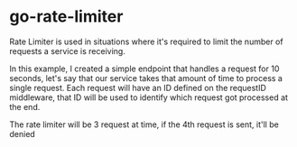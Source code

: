 # go-rate-limiter
Rate Limiter is used in situations where it's required to limit the number of requests a service is receiving.

In this example, I created a simple endpoint that handles a request for 10 seconds, let's say that our service takes that
amount of time to process a single request. Each request will have an ID defined on the requestID middleware, that ID
will be used to identify which request got processed at the end.

The rate limiter will be 3 request at time, if the 4th request is sent, it'll be denied
